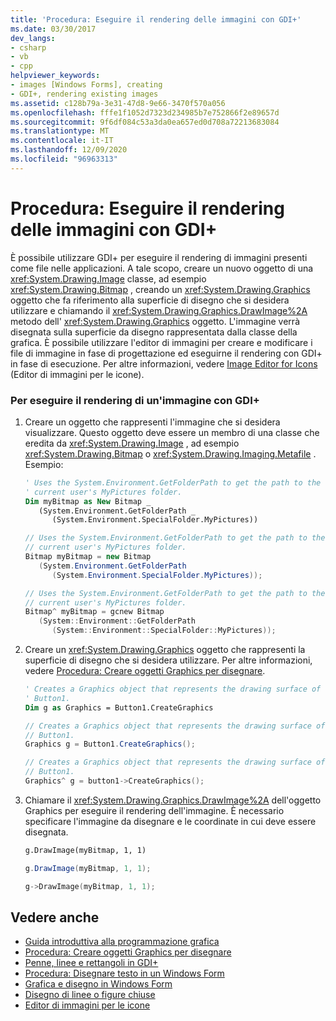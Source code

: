 ```yaml
---
title: 'Procedura: Eseguire il rendering delle immagini con GDI+'
ms.date: 03/30/2017
dev_langs:
- csharp
- vb
- cpp
helpviewer_keywords:
- images [Windows Forms], creating
- GDI+, rendering existing images
ms.assetid: c128b79a-3e31-47d8-9e66-3470f570a056
ms.openlocfilehash: fffe1f1052d7323d234985b7e752866f2e89657d
ms.sourcegitcommit: 9f6df084c53a3da0ea657ed0d708a72213683084
ms.translationtype: MT
ms.contentlocale: it-IT
ms.lasthandoff: 12/09/2020
ms.locfileid: "96963313"
---
```

# <a name="how-to-render-images-with-gdi"></a>Procedura: Eseguire il rendering delle immagini con GDI+
È possibile utilizzare GDI+ per eseguire il rendering di immagini presenti come file nelle applicazioni. A tale scopo, creare un nuovo oggetto di una <xref:System.Drawing.Image> classe, ad esempio <xref:System.Drawing.Bitmap> , creando un <xref:System.Drawing.Graphics> oggetto che fa riferimento alla superficie di disegno che si desidera utilizzare e chiamando il <xref:System.Drawing.Graphics.DrawImage%2A> metodo dell' <xref:System.Drawing.Graphics> oggetto. L'immagine verrà disegnata sulla superficie da disegno rappresentata dalla classe della grafica. È possibile utilizzare l'editor di immagini per creare e modificare i file di immagine in fase di progettazione ed eseguirne il rendering con GDI+ in fase di esecuzione. Per altre informazioni, vedere [Image Editor for Icons](/cpp/windows/image-editor-for-icons) (Editor di immagini per le icone).  
  
### <a name="to-render-an-image-with-gdi"></a>Per eseguire il rendering di un'immagine con GDI+  
  
1. Creare un oggetto che rappresenti l'immagine che si desidera visualizzare. Questo oggetto deve essere un membro di una classe che eredita da <xref:System.Drawing.Image> , ad esempio <xref:System.Drawing.Bitmap> o <xref:System.Drawing.Imaging.Metafile> . Esempio:  
  
    ```vb  
    ' Uses the System.Environment.GetFolderPath to get the path to the
    ' current user's MyPictures folder.  
    Dim myBitmap as New Bitmap _  
       (System.Environment.GetFolderPath _  
          (System.Environment.SpecialFolder.MyPictures))  
    ```  
  
    ```csharp  
    // Uses the System.Environment.GetFolderPath to get the path to the
    // current user's MyPictures folder.  
    Bitmap myBitmap = new Bitmap  
       (System.Environment.GetFolderPath  
          (System.Environment.SpecialFolder.MyPictures));  
    ```  
  
    ```cpp  
    // Uses the System.Environment.GetFolderPath to get the path to the
    // current user's MyPictures folder.  
    Bitmap^ myBitmap = gcnew Bitmap  
       (System::Environment::GetFolderPath  
          (System::Environment::SpecialFolder::MyPictures));  
    ```  
  
2. Creare un <xref:System.Drawing.Graphics> oggetto che rappresenti la superficie di disegno che si desidera utilizzare. Per altre informazioni, vedere [Procedura: Creare oggetti Graphics per disegnare](how-to-create-graphics-objects-for-drawing.md).  
  
    ```vb  
    ' Creates a Graphics object that represents the drawing surface of
    ' Button1.  
    Dim g as Graphics = Button1.CreateGraphics  
    ```  
  
    ```csharp  
    // Creates a Graphics object that represents the drawing surface of
    // Button1.  
    Graphics g = Button1.CreateGraphics();  
    ```  
  
    ```cpp  
    // Creates a Graphics object that represents the drawing surface of
    // Button1.  
    Graphics^ g = button1->CreateGraphics();  
    ```  
  
3. Chiamare il <xref:System.Drawing.Graphics.DrawImage%2A> dell'oggetto Graphics per eseguire il rendering dell'immagine. È necessario specificare l'immagine da disegnare e le coordinate in cui deve essere disegnata.  
  
    ```vb  
    g.DrawImage(myBitmap, 1, 1)  
    ```  
  
    ```csharp  
    g.DrawImage(myBitmap, 1, 1);  
    ```  
  
    ```cpp  
    g->DrawImage(myBitmap, 1, 1);  
    ```  
  
## <a name="see-also"></a>Vedere anche

- [Guida introduttiva alla programmazione grafica](getting-started-with-graphics-programming.md)
- [Procedura: Creare oggetti Graphics per disegnare](how-to-create-graphics-objects-for-drawing.md)
- [Penne, linee e rettangoli in GDI+](pens-lines-and-rectangles-in-gdi.md)
- [Procedura: Disegnare testo in un Windows Form](how-to-draw-text-on-a-windows-form.md)
- [Grafica e disegno in Windows Form](graphics-and-drawing-in-windows-forms.md)
- [Disegno di linee o figure chiuse](/cpp/windows/drawing-lines-or-closed-figures-image-editor-for-icons)
- [Editor di immagini per le icone](/cpp/windows/image-editor-for-icons)
